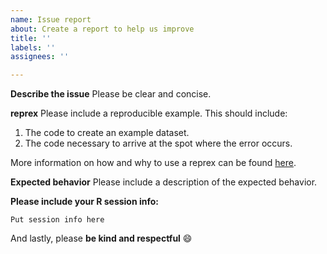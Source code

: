 ```yaml
---
name: Issue report
about: Create a report to help us improve
title: ''
labels: ''
assignees: ''

---
```


**Describe the issue**
Please be clear and concise.

**reprex**
Please include a reproducible example. This should include:
1. The code to create an example dataset. 
2. The code necessary to arrive at the spot where the error occurs.

More information on how and why to use a reprex can be found [here](https://community.rstudio.com/t/faq-whats-a-reproducible-example-reprex-and-how-do-i-do-one/5219).

**Expected behavior**
Please include a description of the expected behavior. 

**Please include your R session info:**
```
Put session info here
```

And lastly, please **be kind and respectful** :smile:
